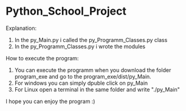 # Python_School_Project

Explanation:
1. In the py_Main.py i called the py_Programm_Classes.py class
2. In the py_Programm_Classes.py i wrote the modules

How to execute the program:
   1. You can execute the programm when you download the folder program_exe and go to the program_exe/dist/py_Main.
   2. For windows you can simply dpuble click on py_Main
   3. For Linux open a terminal in the same folder and write "./py_Main"
    
I hope you can enjoy the program :)
